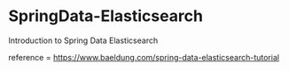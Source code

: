 # SpringData-Elasticsearch
Introduction to Spring Data Elasticsearch


reference = https://www.baeldung.com/spring-data-elasticsearch-tutorial
